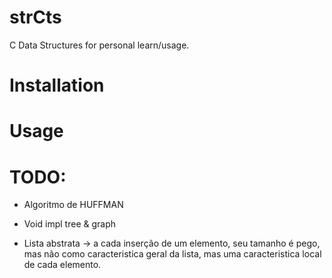 # strCts

C Data Structures for personal learn/usage.

# Installation

# Usage

# TODO:

- Algoritmo de HUFFMAN

- Void impl tree & graph

- Lista abstrata -> a cada inserção de um elemento, seu tamanho é pego, mas não como caracteristica geral da lista, mas uma caracteristica local de cada elemento.
